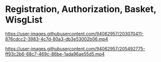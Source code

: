 <h1>Registration, Authorization, Basket, WisgList</h1>


https://user-images.githubusercontent.com/94062957/203070411-876cdcc2-3983-4c7d-80a3-db3e53002b06.mp4



https://user-images.githubusercontent.com/94062957/205492775-ff93c2b6-68c7-469c-86be-1ada96ae55d5.mp4

